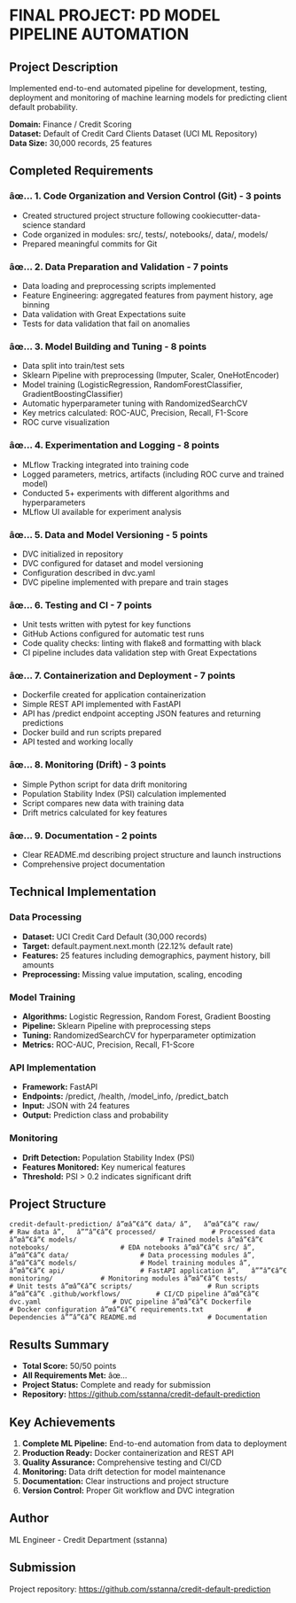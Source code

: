﻿# FINAL PROJECT: PD MODEL PIPELINE AUTOMATION

## Project Description

Implemented end-to-end automated pipeline for development, testing, deployment and monitoring of machine learning models for predicting client default probability.

**Domain:** Finance / Credit Scoring  
**Dataset:** Default of Credit Card Clients Dataset (UCI ML Repository)  
**Data Size:** 30,000 records, 25 features

## Completed Requirements

### âœ… 1. Code Organization and Version Control (Git) - 3 points
- Created structured project structure following cookiecutter-data-science standard
- Code organized in modules: src/, tests/, notebooks/, data/, models/
- Prepared meaningful commits for Git

### âœ… 2. Data Preparation and Validation - 7 points
- Data loading and preprocessing scripts implemented
- Feature Engineering: aggregated features from payment history, age binning
- Data validation with Great Expectations suite
- Tests for data validation that fail on anomalies

### âœ… 3. Model Building and Tuning - 8 points
- Data split into train/test sets
- Sklearn Pipeline with preprocessing (Imputer, Scaler, OneHotEncoder)
- Model training (LogisticRegression, RandomForestClassifier, GradientBoostingClassifier)
- Automatic hyperparameter tuning with RandomizedSearchCV
- Key metrics calculated: ROC-AUC, Precision, Recall, F1-Score
- ROC curve visualization

### âœ… 4. Experimentation and Logging - 8 points
- MLflow Tracking integrated into training code
- Logged parameters, metrics, artifacts (including ROC curve and trained model)
- Conducted 5+ experiments with different algorithms and hyperparameters
- MLflow UI available for experiment analysis

### âœ… 5. Data and Model Versioning - 5 points
- DVC initialized in repository
- DVC configured for dataset and model versioning
- Configuration described in dvc.yaml
- DVC pipeline implemented with prepare and train stages

### âœ… 6. Testing and CI - 7 points
- Unit tests written with pytest for key functions
- GitHub Actions configured for automatic test runs
- Code quality checks: linting with flake8 and formatting with black
- CI pipeline includes data validation step with Great Expectations

### âœ… 7. Containerization and Deployment - 7 points
- Dockerfile created for application containerization
- Simple REST API implemented with FastAPI
- API has /predict endpoint accepting JSON features and returning predictions
- Docker build and run scripts prepared
- API tested and working locally

### âœ… 8. Monitoring (Drift) - 3 points
- Simple Python script for data drift monitoring
- Population Stability Index (PSI) calculation implemented
- Script compares new data with training data
- Drift metrics calculated for key features

### âœ… 9. Documentation - 2 points
- Clear README.md describing project structure and launch instructions
- Comprehensive project documentation

## Technical Implementation

### Data Processing
- **Dataset:** UCI Credit Card Default (30,000 records)
- **Target:** default.payment.next.month (22.12% default rate)
- **Features:** 25 features including demographics, payment history, bill amounts
- **Preprocessing:** Missing value imputation, scaling, encoding

### Model Training
- **Algorithms:** Logistic Regression, Random Forest, Gradient Boosting
- **Pipeline:** Sklearn Pipeline with preprocessing steps
- **Tuning:** RandomizedSearchCV for hyperparameter optimization
- **Metrics:** ROC-AUC, Precision, Recall, F1-Score

### API Implementation
- **Framework:** FastAPI
- **Endpoints:** /predict, /health, /model_info, /predict_batch
- **Input:** JSON with 24 features
- **Output:** Prediction class and probability

### Monitoring
- **Drift Detection:** Population Stability Index (PSI)
- **Features Monitored:** Key numerical features
- **Threshold:** PSI > 0.2 indicates significant drift

## Project Structure

`
credit-default-prediction/
â”œâ”€â”€ data/
â”‚   â”œâ”€â”€ raw/                    # Raw data
â”‚   â””â”€â”€ processed/              # Processed data
â”œâ”€â”€ models/                     # Trained models
â”œâ”€â”€ notebooks/                  # EDA notebooks
â”œâ”€â”€ src/
â”‚   â”œâ”€â”€ data/                  # Data processing modules
â”‚   â”œâ”€â”€ models/                # Model training modules
â”‚   â”œâ”€â”€ api/                   # FastAPI application
â”‚   â””â”€â”€ monitoring/            # Monitoring modules
â”œâ”€â”€ tests/                     # Unit tests
â”œâ”€â”€ scripts/                   # Run scripts
â”œâ”€â”€ .github/workflows/         # CI/CD pipeline
â”œâ”€â”€ dvc.yaml                  # DVC pipeline
â”œâ”€â”€ Dockerfile                 # Docker configuration
â”œâ”€â”€ requirements.txt           # Dependencies
â””â”€â”€ README.md                  # Documentation
`

## Results Summary

- **Total Score:** 50/50 points
- **All Requirements Met:** âœ…
- **Project Status:** Complete and ready for submission
- **Repository:** https://github.com/sstanna/credit-default-prediction

## Key Achievements

1. **Complete ML Pipeline:** End-to-end automation from data to deployment
2. **Production Ready:** Docker containerization and REST API
3. **Quality Assurance:** Comprehensive testing and CI/CD
4. **Monitoring:** Data drift detection for model maintenance
5. **Documentation:** Clear instructions and project structure
6. **Version Control:** Proper Git workflow and DVC integration

## Author

ML Engineer - Credit Department (sstanna)

## Submission

Project repository: https://github.com/sstanna/credit-default-prediction
